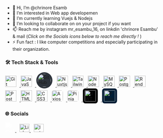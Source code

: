 - 👋 Hi, I’m @chrinore Esamb
- 👀 I’m interested in Web app developemen
- 🌱 I’m currently learning Vuejs & Nodejs
- 💞️ I’m looking to collaborate on on your project if you want
- 📫 Reach me by instagram mr_esambu_16, on linkdin 'chrinore Esambu' & mail (*Click on the Socials icons below to reach me directly !*
)
- ⚡ Fun fact : I like computer competitions and especially participating in their organization.

### 🛠️ Tech Stack & Tools

<p align="left">
  <!-- Version optimisée avec liens vérifiés -->
  <a href="https://git-scm.com/" target="_blank" rel="noreferrer">
    <img src="https://cdn.jsdelivr.net/gh/devicons/devicon/icons/git/git-original.svg" alt="Git" title="Git" width="36" height="36" style="margin-right: 10px;" />
  </a>
  <a href="https://developer.mozilla.org/en-US/docs/Web/JavaScript" target="_blank" rel="noreferrer">
    <img src="https://cdn.jsdelivr.net/gh/devicons/devicon/icons/javascript/javascript-original.svg" alt="JavaScript" title="JavaScript" width="36" height="36" style="margin-right: 10px;" />
  </a>
  <a href="https://github.com/" target="_blank" rel="noreferrer">
  <img src="https://img.icons8.com/fluency/48/000000/github.png" alt="GitHub" title="GitHub" width="42" height="42" style="background-color: #2D333B; border-radius: 50%; padding: 5px; margin-right: 10px;"/>
</a>
  <a href="https://nuxtjs.org/" target="_blank" rel="noreferrer">
    <img src="https://cdn.jsdelivr.net/gh/devicons/devicon/icons/nuxtjs/nuxtjs-original.svg" alt="Nuxtjs" title="Nuxtjs" width="36" height="36" style="margin-right: 10px;" />
  </a>
  <a href="https://tailwindcss.com/" target="_blank" rel="noreferrer">
    <img src="https://raw.githubusercontent.com/danielcranney/readme-generator/main/public/icons/skills/tailwindcss-colored.svg" alt="TailwindCSS" title="TailwindCSS" width="36" height="36" style="margin-right: 10px;" />
  </a>
  <a href="https://nodejs.org/en/" target="_blank" rel="noreferrer">
    <img src="https://raw.githubusercontent.com/danielcranney/readme-generator/main/public/icons/skills/nodejs-colored.svg" alt="NodeJS" title="NodeJS" width="36" height="36" style="margin-right: 10px;" />
  </a>
  <a href="https://www.mysql.com/" target="_blank" rel="noreferrer">
    <img src="https://cdn.jsdelivr.net/gh/devicons/devicon/icons/mysql/mysql-original.svg" alt="MySQL" title="MySQL" width="36" height="36" style="margin-right: 10px;" />
  </a>
  <a href="https://www.postgresql.org/" target="_blank" rel="noreferrer">
    <img src="https://cdn.jsdelivr.net/gh/devicons/devicon/icons/postgresql/postgresql-original.svg" alt="PostgreSQL" title="PostgreSQL" width="36" height="36" style="margin-right: 10px;" />
  </a>
  <a href="https://render.com/" target="_blank" rel="noreferrer">
    <img src="https://raw.githubusercontent.com/danielcranney/readme-generator/main/public/icons/skills/render-colored.svg" alt="Render" title="Render" width="36" height="36" style="margin-right: 10px;" />
  </a>
  <a href="https://www.postman.com/" target="_blank" rel="noreferrer">
    <img src="https://www.vectorlogo.zone/logos/getpostman/getpostman-icon.svg" alt="Postman" title="Postman" width="36" height="36" style="margin-right: 10px;" />
  </a>
  <a href="https://developer.mozilla.org/en-US/docs/Web/HTML" target="_blank" rel="noreferrer">
    <img src="https://cdn.jsdelivr.net/gh/devicons/devicon/icons/html5/html5-original.svg" alt="HTML5" title="HTML5" width="36" height="36" style="margin-right: 10px;" />
  </a>
  <a href="https://developer.mozilla.org/en-US/docs/Web/CSS" target="_blank" rel="noreferrer">
    <img src="https://cdn.jsdelivr.net/gh/devicons/devicon/icons/css3/css3-original.svg" alt="CSS3" title="CSS3" width="36" height="36" style="margin-right: 10px;" />
  </a>
  <a href="https://axios-http.com/" target="_blank" rel="noreferrer">
    <img src="https://avatars.githubusercontent.com/u/32372333?s=200&v=4" alt="Axios" title="Axios" width="36" height="36" style="margin-right: 10px; border-radius: 6px;" />
  </a>
  <a href="https://pinia.vuejs.org/" target="_blank" rel="noreferrer">
    <img src="https://pinia.vuejs.org/logo.svg" alt="Pinia" title="Pinia" width="36" height="36" style="margin-right: 10px; border-radius: 6px;" />
  </a>
 
  <a href="https://jwt.io/" target="_blank" rel="noreferrer">
  <img src="https://jwt.io/img/pic_logo.svg" 
       alt="JWT" 
       title="JSON Web Tokens" 
       width="36" 
       height="36" 
       style="background-color: #000000; border-radius: 8px; padding: 6px; margin-right: 10px;" />
</a>

<a href="https://www.adobe.com/products/photoshop.html" target="_blank" rel="noreferrer">
  <img src="https://upload.wikimedia.org/wikipedia/commons/a/af/Adobe_Photoshop_CC_icon.svg" 
       alt="Photoshop" 
       title="Adobe Photoshop" 
       width="36" 
       height="36"
       style="background: #001e36; border-radius: 8px; padding: 6px; margin-right: 10px;">
</a>
</p>

### 🌐 Socials
<p align="left"> 
  <!-- Email -->
<a href="mailto:chrinoren@gmail.com" target="_blank" rel="noreferrer" style="margin-right: 10px;">
  <img src="https://upload.wikimedia.org/wikipedia/commons/7/7e/Gmail_icon_%282020%29.svg" 
       alt="Email" 
       width="32" 
       height="32" 
       style="filter: brightness(0) invert(1);" />
</a>

  <!-- LinkedIn -->
  <a href="https://www.linkedin.com/in/chrinore-esambu-589725253" target="_blank" rel="noreferrer" style="margin-right: 10px;">
    <picture>
      <source media="(prefers-color-scheme: dark)" srcset="https://raw.githubusercontent.com/danielcranney/readme-generator/main/public/icons/socials/linkedin-dark.svg" />
      <source media="(prefers-color-scheme: light)" srcset="https://raw.githubusercontent.com/danielcranney/readme-generator/main/public/icons/socials/linkedin.svg" />
      <img src="https://raw.githubusercontent.com/danielcranney/readme-generator/main/public/icons/socials/linkedin.svg" width="32" height="26" alt="LinkedIn" title="LinkedIn" />
    </picture>
  </a>

  <!-- Instagram -->
  <a href="https://www.instagram.com/mr_esambu_16?igsh=Y215Njc3N24za2U2" target="_blank" rel="noreferrer">
    <picture>
      <source media="(prefers-color-scheme: dark)" srcset="https://raw.githubusercontent.com/danielcranney/readme-generator/main/public/icons/socials/instagram-dark.svg" />
      <source media="(prefers-color-scheme: light)" srcset="https://raw.githubusercontent.com/danielcranney/readme-generator/main/public/icons/socials/instagram.svg" />
      <img src="https://raw.githubusercontent.com/danielcranney/readme-generator/main/public/icons/socials/instagram.svg" width="32" height="26" alt="Instagram" title="Instagram" />
    </picture>
  </a>
</p>



<!---
chrinoreEsambu/chrinoreEsambu is a ✨ special ✨ repository because its `README.md` (this file) appears on your GitHub profile.
You can click the Preview link to take a look at your changes.
--->
